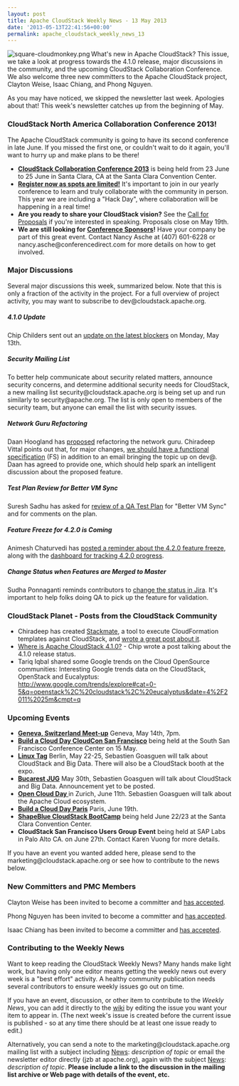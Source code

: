 ```yaml
---
layout: post
title: Apache CloudStack Weekly News - 13 May 2013
date: '2013-05-13T22:41:56+00:00'
permalink: apache_cloudstack_weekly_news_13
---
```

 <p><a href="https://blogs.apache.org/cloudstack/mediaresource/ab378739-3c34-48ea-9495-2c49e23e58d6"><img src="https://blogs.apache.org/cloudstack/mediaresource/ab378739-3c34-48ea-9495-2c49e23e58d6?t=true" alt="square-cloudmonkey.png" align="left"></img></a>What's new in Apache CloudStack? This issue, we take a look at progress towards the 4.1.0 release, major discussions in the community, and the upcoming CloudStack Collaboration Conference. We also welcome three new committers to the Apache CloudStack project, Clayton Weise, Isaac Chiang, and Phong Nguyen.</p>

<p>As you may have noticed, we skipped the newsletter last week. Apologies about that! This week's newsletter catches up from the beginning of May. </p>

<h3><a name="ApacheCloudStackWeeklyNews-13May2013-CloudStackNorthAmericaCollaborationConference2013%5C%21"></a>CloudStack North America Collaboration Conference 2013&#33;</h3>

<p>The Apache CloudStack community is going to have its second conference in late June. If you missed the first one, or couldn't wait to do it again, you'll want to hurry up and make plans to be there! </p>

<ul>
	<li><b><a href="http://cloudstackcollab.net/" class="external-link" rel="nofollow">CloudStack Collaboration Conference 2013</a></b> is being held from 23 June to 25 June in Santa Clara, CA at the Santa Clara Convention Center.</li>
	<li><b><a href="http://www.cloudstackcollab.com/register/" class="external-link" rel="nofollow">Register now as spots are limited&#33;</a></b> It's important to join in our yearly conference to learn and truly collaborate with the community in person. This year we are including a "Hack Day", where collaboration will be happening in a real time&#33;</li>
	<li><b>Are you ready to share your CloudStack vision?</b> See the <a href="http://cloudstackcollab.net/CfP/" class="external-link" rel="nofollow">Call for Proposals</a> if you're interested in speaking. Proposals close on May 19th.</li>
	<li><b>We are still looking for</b> <b><a href="http://www.cloudstackcollab.com/sponsors/prospectus/" class="external-link" rel="nofollow">Conference Sponsors</a></b><b>&#33;</b> Have your company be part of this great event. Contact Nancy Asche at (407) 601-6228 or nancy.asche@conferencedirect.com for more details on how to get involved.</li>
</ul>


<h3><a name="ApacheCloudStackWeeklyNews-13May2013-MajorDiscussions"></a>Major Discussions</h3>

<p>Several major discussions this week, summarized below. Note that this is only a fraction of the activity in the project. For a full overview of project activity, you may want to subscribe to dev@cloudstack.apache.org.</p>

<h5><a name="ApacheCloudStackWeeklyNews-13May2013-4.1.0Update"></a>4.1.0 Update</h5>

<p>Chip Childers sent out an <a href="http://markmail.org/message/5yfg5uht4pl6rcbu" class="external-link" rel="nofollow">update on the latest blockers</a> on Monday, May 13th. </p>

<h5><a name="ApacheCloudStackWeeklyNews-13May2013-SecurityMailingList"></a>Security Mailing List</h5>

<p>To better help communicate about security related matters, announce security concerns, and determine additional security needs for CloudStack, a new mailing list security@cloudstack.apache.org is being set up and run similarly to security@apache.org. The list is only open to members of the security team, but anyone can email the list with security issues.</p>

<h5><a name="ApacheCloudStackWeeklyNews-13May2013-NetworkGuruRefactoring"></a>Network Guru Refactoring</h5>

<p>Daan Hoogland has <a href="http://markmail.org/message/okwbwwwwrr6ylike" class="external-link" rel="nofollow">proposed</a> refactoring the network guru. Chiradeep Vittal points out that, for major changes, <a href="http://markmail.org/message/lzvnvao5adr5x2qt" class="external-link" rel="nofollow">we should have a functional specification</a> (FS) in addition to an email bringing the topic up on dev@. Daan has agreed to provide one, which should help spark an intelligent discussion about the proposed feature. </p>

<h5><a name="ApacheCloudStackWeeklyNews-13May2013-TestPlanReviewforBetterVMSync"></a>Test Plan Review for Better VM Sync</h5>

<p>Suresh Sadhu has asked for <a href="http://markmail.org/message/5lqutxmwem6gsfxf" class="external-link" rel="nofollow">review of a QA Test Plan</a> for "Better VM Sync" and for comments on the plan. </p>

<h5><a name="ApacheCloudStackWeeklyNews-13May2013-FeatureFreezefor4.2.0isComing"></a>Feature Freeze for 4.2.0 is Coming</h5>

<p>Animesh Chaturvedi has <a href="http://markmail.org/message/wqktunfusupwok46" class="external-link" rel="nofollow">posted a reminder about the 4.2.0 feature freeze</a>, along with the <a href="https://issues.apache.org/jira/secure/Dashboard.jspa?selectPageId=12320942" class="external-link" rel="nofollow">dashboard for tracking 4.2.0 progress</a>. </p>

<h5><a name="ApacheCloudStackWeeklyNews-13May2013-ChangeStatuswhenFeaturesareMergedtoMaster"></a>Change Status when Features are Merged to Master</h5>

<p>Sudha Ponnaganti reminds contributors to <a href="http://markmail.org/message/ny53ttq3s4v7ergy" class="external-link" rel="nofollow">change the status in Jira</a>. It's important to help folks doing QA to pick up the feature for validation. </p>

<h3><a name="ApacheCloudStackWeeklyNews-13May2013-CloudStackPlanetPostsfromtheCloudStackCommunity"></a>CloudStack Planet - Posts from the CloudStack Community</h3>

<ul>
	<li>Chiradeep has created <a href="https://github.com/chiradeep/stackmate" class="external-link" rel="nofollow">Stackmate</a>, a tool to execute CloudFormation templates against CloudStack, and <a href="http://cloudierthanthou.wordpress.com/2013/04/26/stackmate-execute-cloudformation-templates-on-cloudstack/" class="external-link" rel="nofollow">wrote a great post about it</a>.</li>
	<li><a href="http://www.chipchilders.com/blog/2013/4/29/where-is-apache-cloudstack-410.html" class="external-link" rel="nofollow">Where is Apache CloudStack 4.1.0?</a> &#45; Chip wrote a post talking about the 4.1.0 release status.</li>
	<li>Tariq Iqbal shared some Google trends on the Cloud OpenSource communities: Interesting Google trends data on the CloudStack, OpenStack and Eucalyptus: <a href="http://www.google.com/trends/explore#cat=0-5&amp;q=openstack%2C%20cloudstack%2C%20eucalyptus&amp;date=4%2F2011%2025m&amp;cmpt=q" class="external-link" rel="nofollow">http://www.google.com/trends/explore#cat=0-5&amp;q=openstack%2C%20cloudstack%2C%20eucalyptus&amp;date=4%2F2011%2025m&amp;cmpt=q</a></li>
</ul>


<h3><a name="ApacheCloudStackWeeklyNews-13May2013-UpcomingEvents"></a>Upcoming Events</h3>

<ul>
	<li><b><a href="http://www.meetup.com/Geneva-CloudStack-User-Group/" class="external-link" rel="nofollow">Geneva, Switzerland Meet-up</a></b> Geneva, May 14th, 7pm.</li>
	<li><b><a href="http://buildacloud.org/about-diy-cloud-computing/cloud-events/viewevent/148-build-a-cloud-day-cloudcon-san-francisco-ca.html" class="external-link" rel="nofollow">Build a Cloud Day CloudCon San Francisco</a></b> being held at the South San Francisco Conference Center on 15 May.</li>
	<li><b><a href="http://www.linuxtag.org/2013/de/program/mittwoch-22-mai-2013.html" class="external-link" rel="nofollow">Linux Tag</a></b> Berlin, May 22-25, Sebastien Goasguen will talk about CloudStack and Big Data. There will also be a CloudStack booth at the expo.</li>
	<li><b><a href="http://www.bjug.ro" class="external-link" rel="nofollow">Bucarest JUG</a></b> May 30th, Sebastien Goasguen will talk about CloudStack and Big Data. Announcement yet to be posted.</li>
	<li><b><a href="https://www.ch-open.ch/events/aktuelle-events/open-cloud-day-2013/" class="external-link" rel="nofollow">Open Cloud Day </a></b> in Zurich, June 11th. Sebastien Goasguen will talk about the Apache Cloud ecosystem.</li>
	<li><b><a href="http://bacdparis.eventbrite.com" class="external-link" rel="nofollow">Build a Cloud Day Paris</a></b> Paris, June 19th.</li>
	<li><b><a href="http://www.shapeblue.com/cloudstack-bootcamp-training-course" class="external-link" rel="nofollow">ShapeBlue CloudStack BootCamp</a></b> being held June 22/23 at the Santa Clara Convention Center.</li>
	<li><b>CloudStack San Francisco Users Group Event</b> being held at SAP Labs in Palo Alto CA. on June 27th. Contact Karen Vuong for more details.</li>
</ul>


<p>If you have an event you wanted added here, please send to the marketing@cloudstack.apache.org or see how to contribute to the news below.</p>

<h3><a name="ApacheCloudStackWeeklyNews-13May2013-NewCommittersandPMCMembers"></a>New Committers and PMC Members</h3>

<p>Clayton Weise has been invited to become a committer and <a href="http://markmail.org/message/47fjhh3uec3upu2x" class="external-link" rel="nofollow">has accepted</a>.</p>

<p>Phong Nguyen has been invited to become a committer and <a href="http://markmail.org/message/sswcpp26rylai5my" class="external-link" rel="nofollow">has accepted</a>. </p>

<p>Isaac Chiang has been invited to become a committer and <a href="http://markmail.org/message/bwfigenld43msoyg" class="external-link" rel="nofollow">has accepted</a>.</p>

<h3><a name="ApacheCloudStackWeeklyNews-13May2013-ContributingtotheWeeklyNews"></a>Contributing to the Weekly News</h3>

<p>Want to keep reading the CloudStack Weekly News? Many hands make light work, but having only one editor means getting the weekly news out every week is a "best effort" activity. A healthy community publication needs several contributors to ensure weekly issues go out on time.</p>

<p>If you have an event, discussion, or other item to contribute to the <em>Weekly News</em>, you can add it directly to the <a href="https://cwiki.apache.org/confluence/display/CLOUDSTACK/CloudStack+Weekly+News" class="external-link" rel="nofollow">wiki</a> by editing the issue you want your item to appear in. (The next week's issue is created before the current issue is published - so at any time there should be at least one issue ready to edit.)</p>

<p>Alternatively, you can send a note to the marketing@cloudstack.apache.org mailing list with a subject including <a href="/confluence/display/CLOUDSTACK/News" title="News">News</a>: <em>description of topic</em> or email the newsletter editor directly (jzb at apache.org), again with the subject <a href="/confluence/display/CLOUDSTACK/News" title="News">News</a>: <em>description of topic</em>. <b>Please include a link to the discussion in the mailing list archive or Web page with details of the event, etc.</b></p>
